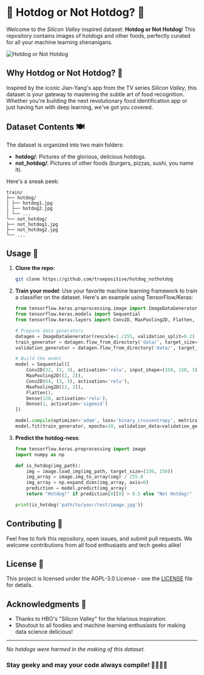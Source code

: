 # 🌭 Hotdog or Not Hotdog? 🍔

Welcome to the _Silicon Valley_ inspired dataset: **Hotdog or Not Hotdog**! This repository contains images of hotdogs and other foods, perfectly curated for all your machine learning shenanigans.

![Hotdog or Not Hotdog](https://i.giphy.com/media/v1.Y2lkPTc5MGI3NjExdzRlbDJmZ3phaWFscHpmdHN4dzdtbGZpN2RqY3BvOGt3ajVueXdzaSZlcD12MV9pbnRlcm5hbF9naWZfYnlfaWQmY3Q9Zw/26FmQcjUrHfNjKQGA/giphy.gif)

## Why Hotdog or Not Hotdog? 🤔

Inspired by the iconic Jian-Yang's app from the TV series _Silicon Valley_, this dataset is your gateway to mastering the subtle art of food recognition. Whether you're building the next revolutionary food identification app or just having fun with deep learning, we've got you covered.

## Dataset Contents 🍽️

The dataset is organized into two main folders:

- **hotdog/**: Pictures of the glorious, delicious hotdogs.
- **not_hotdog/**: Pictures of other foods (burgers, pizzas, sushi, you name it).

Here's a sneak peek:

```
train/
├── hotdog/
│ ├── hotdog1.jpg
│ ├── hotdog2.jpg
│ └── ...
└── not_hotdog/
├── not_hotdog1.jpg
├── not_hotdog2.jpg
└── ...
```

## Usage 🚀

1. **Clone the repo**:

   ```bash
   git clone https://github.com/truepositive/hotdog_nothotdog
   ```

2. **Train your model**: Use your favorite machine learning framework to train a classifier on the dataset. Here's an example using TensorFlow/Keras:

   ```python
   from tensorflow.keras.preprocessing.image import ImageDataGenerator
   from tensorflow.keras.models import Sequential
   from tensorflow.keras.layers import Conv2D, MaxPooling2D, Flatten, Dense

   # Prepare data generators
   datagen = ImageDataGenerator(rescale=1./255, validation_split=0.2)
   train_generator = datagen.flow_from_directory('data/', target_size=(150, 150), batch_size=32, class_mode='binary', subset='training')
   validation_generator = datagen.flow_from_directory('data/', target_size=(150, 150), batch_size=32, class_mode='binary', subset='validation')

   # Build the model
   model = Sequential([
       Conv2D(32, (3, 3), activation='relu', input_shape=(150, 150, 3)),
       MaxPooling2D((2, 2)),
       Conv2D(64, (3, 3), activation='relu'),
       MaxPooling2D((2, 2)),
       Flatten(),
       Dense(128, activation='relu'),
       Dense(1, activation='sigmoid')
   ])

   model.compile(optimizer='adam', loss='binary_crossentropy', metrics=['accuracy'])
   model.fit(train_generator, epochs=10, validation_data=validation_generator)
   ```

3. **Predict the hotdog-ness**:

   ```python
   from tensorflow.keras.preprocessing import image
   import numpy as np

   def is_hotdog(img_path):
       img = image.load_img(img_path, target_size=(150, 150))
       img_array = image.img_to_array(img) / 255.0
       img_array = np.expand_dims(img_array, axis=0)
       prediction = model.predict(img_array)
       return "Hotdog!" if prediction[0][0] > 0.5 else "Not Hotdog!"

   print(is_hotdog('path/to/your/test/image.jpg'))
   ```

## Contributing 🤝

Feel free to fork this repository, open issues, and submit pull requests. We welcome contributions from all food enthusiasts and tech geeks alike!

## License 📜

This project is licensed under the AGPL-3.0 License - see the [LICENSE](LICENSE) file for details.

## Acknowledgments 🫶

- Thanks to HBO's "Silicon Valley" for the hilarious inspiration.
- Shoutout to all foodies and machine learning enthusiasts for making data science delicious!

---

_No hotdogs were harmed in the making of this dataset._

### Stay geeky and may your code always compile! 👨‍💻👩‍💻
